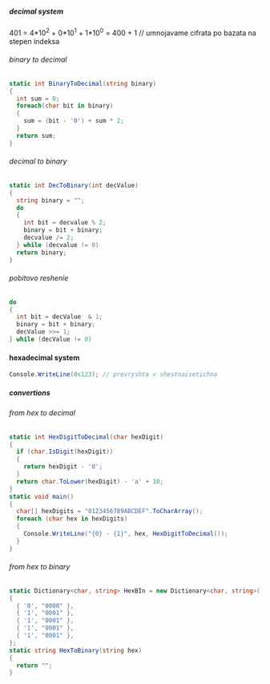 ##### decimal system
401 = 4\*10<sup>2</sup> + 0\*10<sup>1</sup> + 1\*10<sup>0</sup> = 400 + 1 // umnojavame cifrata po bazata na stepen indeksa
###### binary to decimal
```C#
static int BinaryToDecimal(string binary)
{
  int sum = 0;
  foreach(char bit in binary)
  {
    sum = (bit - '0') + sum * 2;
  }
  return sum;
}
```
###### decimal to binary
```C#
static int DecToBinary(int decValue)
{
  string binary = "";
  do
  {
    int bit = decvalue % 2;
    binary = bit + binary;
    decvalue /= 2;
  } while (decvalue != 0)
  return binary;
}
```
###### pobitovo reshenie
```C#
do
{
  int bit = decValue  & 1;
  binary = bit + binary;
  decValue >>= 1;
} while (decValue != 0)
```
#### hexadecimal system
```C#
Console.WriteLine(0x123); // prevryshta v shestnaisetichna
```
##### convertions
###### from hex to decimal
```C#
static int HexDigitToDecimal(char hexDigit)
{
  if (char.IsDigit(hexDigit))
  {
    return hexDigit - '0';
  }
  return char.ToLower(hexDigit) - 'a' + 10;
}
static void main()
{
  char[] hexDigits = "0123456789ABCDEF".ToCharArray();
  foreach (char hex in hexDigits)
  {
    Console.WriteLine("{0} - {1}", hex, HexDigitToDecimal());
  }
}
```
###### from hex to binary
```C#
static Dictionary<char, string> HexBIn = new Dictionary<char, string>() 
{
  { '0', "0000" },
  { '1', "0001" },
  { '1', "0001" },
  { '1', "0001" },
  { '1', "0001" },
};
static string HexToBinary(string hex)
{
  return "";
}
